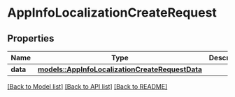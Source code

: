 # AppInfoLocalizationCreateRequest

## Properties

Name | Type | Description | Notes
------------ | ------------- | ------------- | -------------
**data** | [**models::AppInfoLocalizationCreateRequestData**](AppInfoLocalizationCreateRequest_data.md) |  | 

[[Back to Model list]](../README.md#documentation-for-models) [[Back to API list]](../README.md#documentation-for-api-endpoints) [[Back to README]](../README.md)


